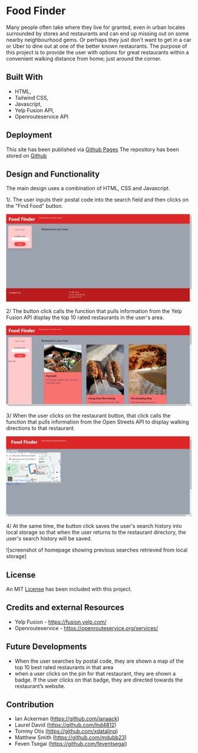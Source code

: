 # Food Finder

Many people often take where they live for granted, even in urban locales surrounded by stores and restaurants and can end up missing out on some nearby neighbourhood gems.  Or perhaps they just don't want to get in a car or Uber to dine out at one of the better known restaurants. The purpose of this project is to provide the user with options for great restaurants within a convenient walking distance from home; just around the corner.

## Built With

- HTML,
- Tailwind CSS,
- Javascript,
- Yelp Fusion API,
- Openrouteservice API

## Deployment

This site has been published via [Github Pages](https://bootcampProjectOneTeamFour/github.io/food-finder/)
The repository has been stored on [Github](https://github.com/bootcampProjectOneTeamFour/food-finder)

## Design and Functionality

The main design uses a combination of HTML, CSS and Javascript.

1/. The user inputs their postal code into the search field and then clicks on the "Find Food" button.

![screenshot of homepage with postal code input field](assets/images/food-finder-index.html-screen-shot.png)

2/ The button click calls the function that pulls information from the Yelp Fusion API display the top 10 rated restaurants in the user's area.

![screenshot of homepage displaying search results](assets/images/food-finder-restaurant-display-screen-shot.png)

3/ When the user clicks on the restaurant button, that click calls the function that pulls information from the Open Streets API to display walking directions to that restaurant.

![screenshot of directions page for site](assets/images/food-finder-directions-page-screen-shot.png)

4/ At the same time, the button click saves the user's search history into local storage so that when the user returns to the restaurant directory, the user's search history will be saved.

![screenshot of homepage showing previous searches retrieved from local storage]

## License

An MIT [License](LICENSE) has been included with this project.

## Credits and external Resources

- Yelp Fusion - <https://fusion.yelp.com/>
- Openrouteservice - <https://openrouteservice.org/services/>

## Future Developments

- When the user searches by postal code, they are shown a map of the top 10 best rated restaurants in that area
- when a user clicks on the pin for that restaurant, they are shown a badge. If the user clicks on that badge, they are directed towards the restaurant’s website.

## Contribution

- Ian Ackerman (<https://github.com/ianaack>)
- Laurel David (<https://github.com/lnd4812>)
- Tommy Otis (<https://github.com/xdatalinq>)
- Matthew Smith (<https://github.com/mdubb23>)
- Feven Tsegai (<https://github.com/feventsegai>)
